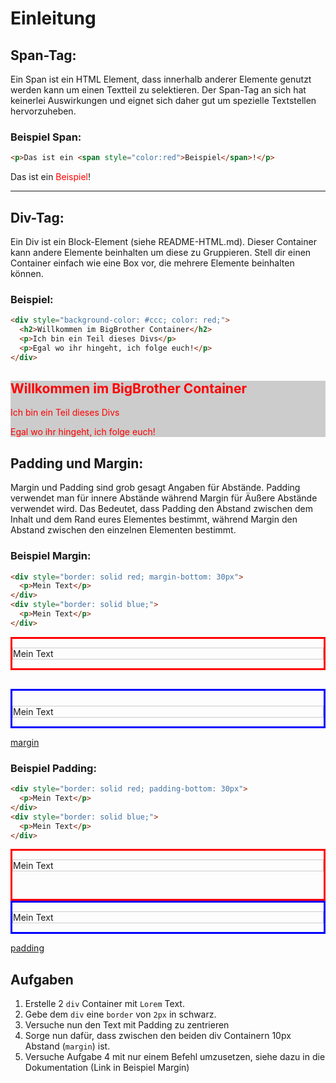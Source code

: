 # Einleitung

## Span-Tag:

Ein Span ist ein HTML Element, dass innerhalb anderer Elemente genutzt werden kann um einen Textteil zu selektieren.
Der Span-Tag an sich hat keinerlei Auswirkungen und eignet sich daher gut um spezielle Textstellen hervorzuheben.

### Beispiel Span:

```html
<p>Das ist ein <span style="color:red">Beispiel</span>!</p>
```

<p>Das ist ein <span style="color:red">Beispiel</span>!</p>
<hr>

## Div-Tag:

Ein Div ist ein Block-Element (siehe README-HTML.md). Dieser Container kann andere Elemente beinhalten um diese zu Gruppieren. Stell dir einen Container einfach wie eine Box vor, die mehrere Elemente beinhalten können.

### Beispiel:

```html
<div style="background-color: #ccc; color: red;">
  <h2>Willkommen im BigBrother Container</h2>
  <p>Ich bin ein Teil dieses Divs</p>
  <p>Egal wo ihr hingeht, ich folge euch!</p>
</div>
```

<div style="background-color: #ccc; color: red;">
  <h2>Willkommen im BigBrother Container</h2>
  <p>Ich bin ein Teil dieses Divs</p>
  <p>Egal wo ihr hingeht, ich folge euch!</p>
</div>

## Padding und Margin:

Margin und Padding sind grob gesagt Angaben für Abstände. Padding verwendet man für innere Abstände während Margin für Äußere Abstände verwendet wird.
Das Bedeutet, dass Padding den Abstand zwischen dem Inhalt und dem Rand eures Elementes bestimmt, während Margin den Abstand zwischen den einzelnen Elementen bestimmt.

### Beispiel Margin:

```html
<div style="border: solid red; margin-bottom: 30px">
  <p>Mein Text</p>
</div>
<div style="border: solid blue;">
  <p>Mein Text</p>
</div>
```

<div style="border: solid red;  margin-bottom: 30px">
    <p style="border: solid 1px #ccc">Mein Text</p>
</div>
<div style="border: solid blue; padding-top: 10px;">
    <p style="border: solid 1px #ccc">Mein Text</p>
</div>

[margin](https://www.w3schools.com/css/css_margin.asp)

### Beispiel Padding:

```html
<div style="border: solid red; padding-bottom: 30px">
  <p>Mein Text</p>
</div>
<div style="border: solid blue;">
  <p>Mein Text</p>
</div>
```

<div style="border: solid red;  padding-bottom: 30px">
    <p style="border: solid 1px #ccc">Mein Text</p>
</div>
<div style="border: solid blue;">
    <p style="border: solid 1px #ccc">Mein Text</p>
</div>

[padding](https://www.w3schools.com/css/css_padding.asp)

## Aufgaben

1. Erstelle 2 `div` Container mit `Lorem` Text.
2. Gebe dem `div` eine `border` von `2px` in schwarz.
3. Versuche nun den Text mit Padding zu zentrieren
4. Sorge nun dafür, dass zwischen den beiden div Containern 10px Abstand (`margin`) ist.
5. Versuche Aufgabe 4 mit nur einem Befehl umzusetzen, siehe dazu in die Dokumentation (Link in Beispiel Margin)
